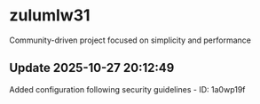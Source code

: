 # zulumlw31
Community-driven project focused on simplicity and performance

## Update 2025-10-27 20:12:49
Added configuration following security guidelines - ID: 1a0wp19f

